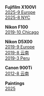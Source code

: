 <b>Fujifilm X100VI</b><br>
<a href="{{ site.baseurl }}/pics/2025-9-europe/"> 2025-9 Europe </a><br>
<a href="{{ site.baseurl }}/pics/2025-8-new-york/"> 2025-8 NYC </a><br>

<b>Nikon F100</b><br>
<a href="{{ site.baseurl }}/pics/2019-10-chicago/"> 2019-10 Chicago </a><br>

<b>Nikon D5X00</b><br>
<a href="{{ site.baseurl }}/pics/2019-9-europe/"> 2019-9 Europe </a><br>
<a href="{{ site.baseurl }}/pics/2019-8-yunnan/"> 2019-8 云南 </a><br>
<a href="{{ site.baseurl }}/pics/2019-3-peru/"> 2019-3 Peru </a><br>

<b>Canon 900Ti</b><br>
<a href="{{ site.baseurl }}/pics/2012-8-yunnan/"> 2012-8 云南 </a><br>

<b>Paintings</b><br>
<a href="{{ site.baseurl }}/pics/drawings/"> 2025 </a><br>
